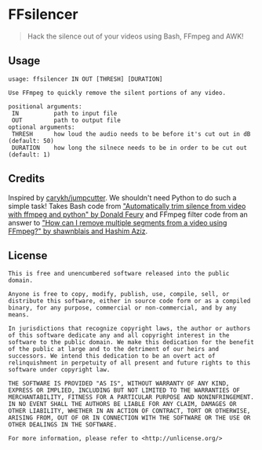 # FFsilencer

> Hack the silence out of your videos using Bash, FFmpeg and AWK!

## Usage
```
usage: ffsilencer IN OUT [THRESH] [DURATION]

Use FFmpeg to quickly remove the silent portions of any video.

positional arguments:
 IN          path to input file
 OUT         path to output file
optional arguments:
 THRESH      how loud the audio needs to be before it's cut out in dB (default: 50)
 DURATION    how long the silnece needs to be in order to be cut out (default: 1)
```

## Credits
Inspired by [carykh/jumpcutter](https://github.com/carykh/jumpcutter). We shouldn't need Python to do such a simple task!
Takes Bash code from ["Automatically trim silence from video with ffmpeg and python" by Donald Feury](https://blog.feurious.com/automatically-trim-silence-from-video-with-ffmpeg-and-python) and FFmpeg filter code from an answer to ["How can I remove multiple segments from a video using FFmpeg?" by shawnblais and Hashim Aziz](https://superuser.com/questions/681885/how-can-i-remove-multiple-segments-from-a-video-using-ffmpeg/1498811#1498811).

## License
```
This is free and unencumbered software released into the public domain.

Anyone is free to copy, modify, publish, use, compile, sell, or
distribute this software, either in source code form or as a compiled
binary, for any purpose, commercial or non-commercial, and by any
means.

In jurisdictions that recognize copyright laws, the author or authors
of this software dedicate any and all copyright interest in the
software to the public domain. We make this dedication for the benefit
of the public at large and to the detriment of our heirs and
successors. We intend this dedication to be an overt act of
relinquishment in perpetuity of all present and future rights to this
software under copyright law.

THE SOFTWARE IS PROVIDED "AS IS", WITHOUT WARRANTY OF ANY KIND,
EXPRESS OR IMPLIED, INCLUDING BUT NOT LIMITED TO THE WARRANTIES OF
MERCHANTABILITY, FITNESS FOR A PARTICULAR PURPOSE AND NONINFRINGEMENT.
IN NO EVENT SHALL THE AUTHORS BE LIABLE FOR ANY CLAIM, DAMAGES OR
OTHER LIABILITY, WHETHER IN AN ACTION OF CONTRACT, TORT OR OTHERWISE,
ARISING FROM, OUT OF OR IN CONNECTION WITH THE SOFTWARE OR THE USE OR
OTHER DEALINGS IN THE SOFTWARE.

For more information, please refer to <http://unlicense.org/>
```
